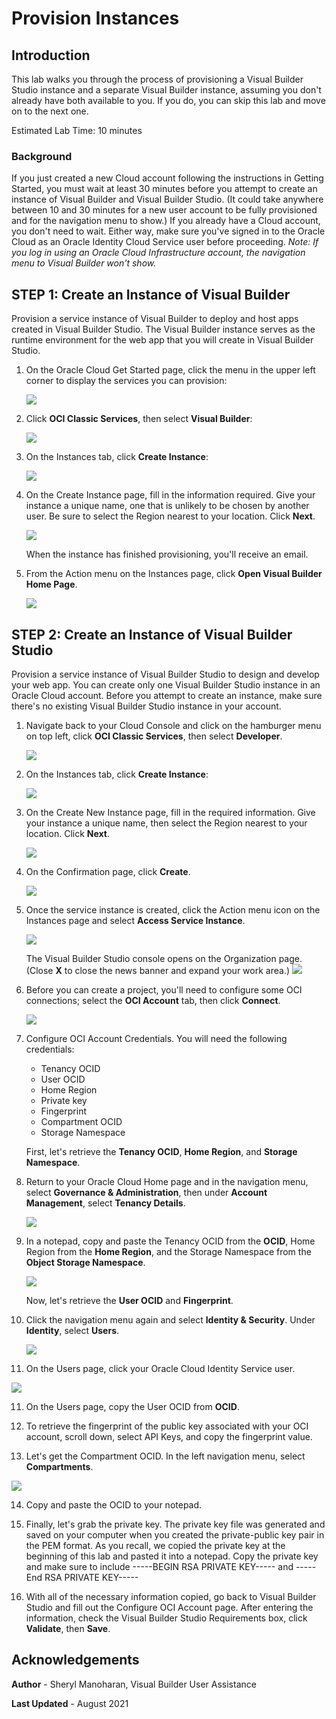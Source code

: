 # Provision Instances

## Introduction

This lab walks you through the process of provisioning a Visual Builder Studio instance and a separate Visual Builder instance, assuming you don't already have both available to you. If you do, you can skip this lab and move on to the next one.


Estimated Lab Time: 10 minutes

### Background
If you just created a new Cloud account following the instructions in Getting Started, you must wait at least 30 minutes before you attempt to create an instance of Visual Builder and Visual Builder Studio. (It could take anywhere between 10 and 30 minutes for a new user account to be fully provisioned and for the navigation menu to show.) If you already have a Cloud account, you don't need to wait. Either way, make sure you've signed in to the Oracle Cloud as an Oracle Identity Cloud Service user before proceeding. *Note: If you log in using an Oracle Cloud Infrastructure account, the navigation menu to Visual Builder won't show.*

## **STEP 1**: Create an Instance of Visual Builder
Provision a service instance of Visual Builder to deploy and host apps created in Visual Builder Studio. The Visual Builder instance serves as the runtime environment for the web app that you will create in Visual Builder Studio.

1.  On the Oracle Cloud Get Started page, click the menu in the upper left corner to display the services you can provision:

    ![](./images/hamburger.png)

2.  Click **OCI Classic Services**, then select **Visual Builder**:

    ![](./images/platform.png)

3.  On the Instances tab, click **Create Instance**:

    ![](./images/create_instance.png)


4.  On the Create Instance page, fill in the information required.  Give your instance a unique name, one that is unlikely to be chosen by another user.  Be sure to select the Region nearest to your location.  Click **Next**.

    ![](./images/detail.png)

    When the instance has finished provisioning, you'll receive an email.  

5. From the Action menu on the Instances page, click **Open Visual Builder Home Page**.

   ![](./images/open.png)

## **STEP 2:** Create an Instance of Visual Builder Studio
Provision a service instance of Visual Builder Studio to design and develop your web app. You can create only one Visual Builder Studio instance in an Oracle Cloud account. Before you attempt to create an instance, make sure there's no existing Visual Builder Studio instance in your account.

1. Navigate back to your Cloud Console and click on the hamburger menu on top left, click **OCI Classic Services**, then select **Developer**.

   ![](./images/oci-service-navigation-vbs.png)

2. On the Instances tab, click **Create Instance**:

    ![](./images/create_instance_vbs.png)

3. On the Create New Instance page, fill in the required information. Give your instance a unique name, then select the Region nearest to your location. Click **Next**.

   ![](./images/detail_vbs.png)

3. On the Confirmation page, click **Create**.

   ![](./images/confirm_vbs.png)

4. Once the service instance is created, click the Action menu icon on the Instances page and select **Access Service Instance**.

   ![](./images/access_instance_vbs.png)

   The Visual Builder Studio console opens on the Organization page. (Close **X** to close the news banner and expand your work area.)
   ![](./images/vbs_home.png)  

5. Before you can create a project, you'll need to configure some OCI connections; select the **OCI Account** tab, then click **Connect**.

   ![](./images/vbs_oci_tab.png)

6. Configure OCI Account Credentials. You will need the following credentials:
    - Tenancy OCID
    - User OCID
    - Home Region
    - Private key
    - Fingerprint
    - Compartment OCID
    - Storage Namespace

   First, let's retrieve the **Tenancy OCID**, **Home Region**, and **Storage Namespace**.

7. Return to your Oracle Cloud Home page and in the navigation menu, select **Governance & Administration**, then under **Account Management**, select **Tenancy Details**.

   ![](./images/oci-credentials.png)

8. In a notepad, copy and paste the Tenancy OCID from the **OCID**, Home Region from the **Home Region**, and the Storage Namespace from the **Object Storage Namespace**.

   ![](./images/oci-credentials-tenancydetails.png)

   Now, let's retrieve the **User OCID** and **Fingerprint**.

9. Click the navigation menu again and select **Identity & Security**. Under **Identity**, select **Users**.

   ![](./images/oci-credentials-identity.png)

10. On the Users page, click your Oracle Cloud Identity Service user.

   ![](./images/oci-credentials-users.png)

11. On the Users page, copy the User OCID from **OCID**.

12. To retrieve the fingerprint of the public key associated with your OCI account, scroll down, select API Keys, and copy the fingerprint value.

13. Let's get the Compartment OCID. In the left navigation menu, select **Compartments**.

   ![](./images/oci-credentials-compartments.png)

14. Copy and paste the OCID to your notepad.

15. Finally, let's grab the private key. The private key file was generated and saved on your computer when you created the private-public key pair in the PEM format. As you recall, we copied the private key at the beginning of this lab and pasted it into a notepad. Copy the private key and make sure to include -----BEGIN RSA PRIVATE KEY----- and -----End RSA PRIVATE KEY-----

16. With all of the necessary information copied, go back to Visual Builder Studio and fill out the Configure OCI Account page. After entering the information, check the Visual Builder Studio Requirements box, click **Validate**, then **Save**.









## Acknowledgements
**Author** - Sheryl Manoharan, Visual Builder User Assistance

**Last Updated** - August 2021
